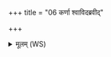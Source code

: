 +++
title = "06 कर्णा श्वाविदब्रवीद्"

+++
<details><summary>मूलम् (WS)</summary>

कर्णा श्वाविदब्रवीद् गिरेरवचरन्तिका ।  
याः काश्चेमाः खनित्रिमास्तासामरसतमं विषम् ॥ ८ ॥
</details>